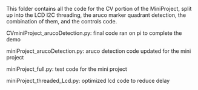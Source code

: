 This folder contains all the code for the CV portion of the MiniProject, split up into the LCD I2C threading, the aruco marker quadrant detection, the combination of them, and the controls code.

CVminiProject_arucoDetection.py: final code ran on pi to complete the demo

miniProject_arucoDetection.py: aruco detection code updated for the mini project

miniProject_full.py: test code for the mini project

miniProject_threaded_Lcd.py: optimized lcd code to reduce delay

